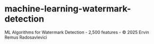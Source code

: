# machine-learning-watermark-detection
ML Algorithms for Watermark Detection - 2,500 features - © 2025 Ervin Remus Radosavlevici
